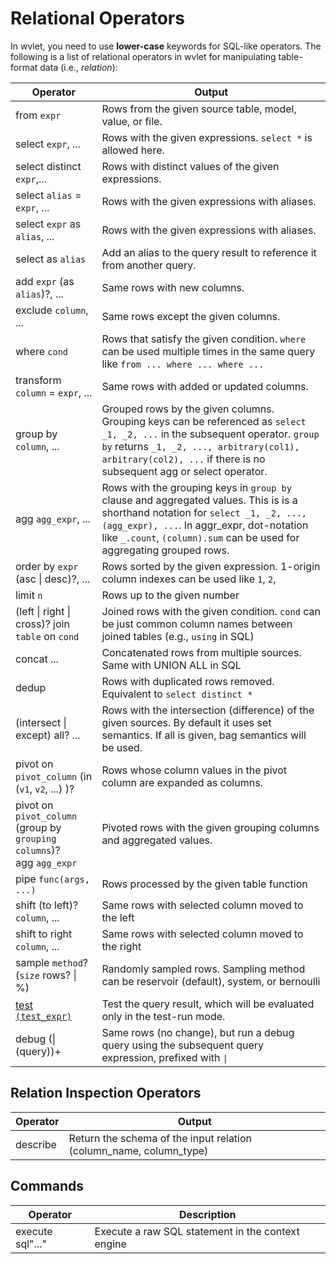 # Relational Operators

In wvlet, you need to use __lower-case__ keywords for SQL-like operators. The following is a list of relational operators in wvlet for manipulating table-format data (i.e., _relation_):

| Operator                                                                        | Output                                                                                                                                                                                                                                                  |
|---------------------------------------------------------------------------------|---------------------------------------------------------------------------------------------------------------------------------------------------------------------------------------------------------------------------------------------------------| 
| from `expr`                                                                     | Rows from the given source table, model, value, or file.                                                                                                                                                                                                |
| select `expr`, ...                                                              | Rows with the given expressions. `select *` is allowed here.                                                                                                                                                                                            |
| select distinct `expr`,...                                                      | Rows with distinct values of the given expressions.                                                                                                                                                                                                     |
| select `alias` = `expr`, ...                                                    | Rows with the given expressions with aliases.                                                                                                                                                                                                           |
| select `expr` as `alias`, ...                                                   | Rows with the given expressions with aliases.                                                                                                                                                                                                           |
| select as `alias`                                                               | Add an alias to the query result to reference it from another query.                                                                                                                                                                                    |
| add `expr` (as `alias`)?, ...                                                   | Same rows with new columns.                                                                                                                                                                                                                             |
| exclude `column`, ...                                                           | Same rows except the given columns.                                                                                                                                                                                                                     |
| where `cond`                                                                    | Rows that satisfy the given condition. `where` can be used multiple times in the same query like `from ... where ... where ...`                                                                                                                         |
| transform `column` = `expr`, ...                                                | Same rows with added or updated columns.                                                                                                                                                                                                                |  
| group by `column`, ...                                                          | Grouped rows by the given columns. Grouping keys can be referenced as `select _1, _2, ...`  in the subsequent operator. `group by` returns `_1, _2, ..., arbitrary(col1), arbitrary(col2), ...` if there is no subsequent agg or select operator.       |
| agg `agg_expr`, ...                                                             | Rows with the grouping keys in `group by` clause and aggregated values.  This is is a shorthand notation for `select _1, _2, ..., (agg_expr), ...`. In aggr_expr, dot-notation like `_.count`, `(column).sum` can be used for aggregating grouped rows. |
| order by `expr` (asc \| desc)?, ...                                             | Rows sorted by the given expression. 1-origin column indexes can be used like `1`, `2`,                                                                                                                                                                 |
| limit `n`                                                                       | Rows up to the given number                                                                                                                                                                                                                             |
| (left \| right \| cross)? join `table` on `cond`                                | Joined rows with the given condition. `cond` can be just common column names between joined tables (e.g., `using` in SQL)                                                                                                                               |
| concat ...                                                                      | Concatenated rows from multiple sources. Same with UNION ALL in SQL                                                                                                                                                                                     |
| dedup                                                                           | Rows with duplicated rows removed. Equivalent to `select distinct *`                                                                                                                                                                                    | 
| (intersect \| except) all? ...                                                  | Rows with the intersection (difference) of the given sources. By default it uses set semantics. If all is given, bag semantics will be used.                                                                                                            |
| pivot on `pivot_column` (in (`v1`, `v2`, ...) )?                                | Rows whose column values in the pivot column are expanded as columns.                                                                                                                                                                                   |
| pivot on `pivot_column`<br/> (group by `grouping columns`)?<br/> agg `agg_expr` | Pivoted rows with the given grouping columns and aggregated values.                                                                                                                                                                                     |
| pipe `func(args, ...)`                                                          | Rows processed by the given table function                                                                                                                                                                                                              |
| shift (to left)? `column`, ...                                                  | Same rows with selected column moved to the left                                                                                                                                                                                                        |
| shift to right `column`, ...                                                    | Same rows with selected column moved to the right                                                                                                                                                                                                       |
| sample `method`? (`size` rows? \| %)                                            | Randomly sampled rows. Sampling method can be reservoir (default), system, or bernoulli                                                                                                                                                                 | 
| [test `(test_expr)`](test-syntax.md)                                            | Test the query result, which will be evaluated only in the test-run mode.                                                                                                                                                                               |
| debug (\| (query))+                                                             | Same rows (no change), but run a debug query using the subsequent query expression, prefixed with `\|`                                                                                                                                                  |


## Relation Inspection Operators

| Operator | Output                                                             |
| --- |--------------------------------------------------------------------|
| describe | Return the schema of the input relation (column_name, column_type) |


## Commands 

| Operator | Description |
| --- | --- |
| execute sql"..." | Execute a raw SQL statement in the context engine |
